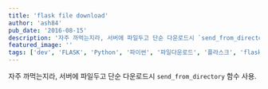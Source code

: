```yaml
---
title: 'flask file download'
author: 'ash84'
pub_date: '2016-08-15'
description: '자주 까먹는지라, 서버에 파일두고 단순 다운로드시 `send_from_directory` 함수 사용.'
featured_image: ''
tags: ['dev', 'FLASK', 'Python', '파이썬', '파일다운로드', '플라스크', 'flask-file-download']
---
```



<script src="https://gist.github.com/AhnSeongHyun/83daec3ca8d9724c0234.js"></script>

자주 까먹는지라, 서버에 파일두고 단순 다운로드시 `send_from_directory` 함수 사용.



